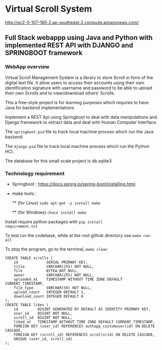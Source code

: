 # Virtual Scroll System

http://ec2-3-107-185-2.ap-southeast-2.compute.amazonaws.com/


<h2>Full Stack webappp using Java and Python with implemented REST API with DJANGO and SPRINGBOOT framework </h2>
<h3>WebApp overview</h3>
Virtual Scroll Management System is a library to store Scroll in form of the digital text file. It allow users to 
access their accounts using their own identification signature with username and password to be able to upload their own
Scrolls and to view/download others' Scrolls.


This a free-style project is for learning purposes which requires to have Java for backend implementations

Implement a REST Api using Springboot to deal with data manipulations and Django framework to extract data and deal with Human Computer Interface.

The ```springboot.pid``` file to track local machine process which run the Java backend 

The ```django.pid``` file to track local machine process which run the Python HCI.


The database for this small scale project is db.sqlite3

<h3>Technology requirement</h3>

* Springboot : https://docs.spring.io/spring-boot/installing.html

 * make tools :

   ** (for Linux)
```sudo apt-get -y install make```

   **  (for Windows)
``` choco install make ```

Install require python packages with <code>pip install requirement.txt</code>


To test run the codebase, while at the root github directory use ```make run-all``` 

To stop the program, go to the terminal,  ```make clean```
```
CREATE TABLE scrolls (
    id             SERIAL PRIMARY KEY,
    title          VARCHAR(255) NOT NULL,
    file           BYTEA NOT NULL,
    owner          VARCHAR(255) NOT NULL,
    uploaded_at    TIMESTAMP WITHOUT TIME ZONE DEFAULT CURRENT_TIMESTAMP,
    file_type      VARCHAR(50) NOT NULL,
    upload_count   INTEGER DEFAULT 1,
    download_count INTEGER DEFAULT 0
);
CREATE TABLE likes (
    id         BIGINT GENERATED BY DEFAULT AS IDENTITY PRIMARY KEY,
    user_id    BIGINT NOT NULL,
    scroll_id  BIGINT NOT NULL,
    liked_at   TIMESTAMP WITHOUT TIME ZONE DEFAULT CURRENT_TIMESTAMP,
    FOREIGN KEY (user_id) REFERENCES authapp_customuser(id) ON DELETE CASCADE,
    FOREIGN KEY (scroll_id) REFERENCES scrolls(id) ON DELETE CASCADE,
    UNIQUE (user_id, scroll_id)  
);
```